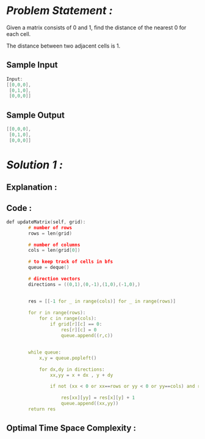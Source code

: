 # *Problem Statement :*

Given a matrix consists of 0 and 1, find the distance of the nearest 0 for each cell.

The distance between two adjacent cells is 1.

## Sample Input

```cpp
Input:
[[0,0,0],
 [0,1,0],
 [0,0,0]]
```

## Sample Output

```cpp
[[0,0,0],
 [0,1,0],
 [0,0,0]]
```

# *Solution 1 :*

## Explanation :

## Code :

```cpp
def updateMatrix(self, grid):
        # number of rows
        rows = len(grid)
        
        # number of columns
        cols = len(grid[0])
        
        # to keep track of cells in bfs
        queue = deque()
        
        # direction vectors
        directions = ((0,1),(0,-1),(1,0),(-1,0),)
        
        
        res = [[-1 for _ in range(cols)] for _ in range(rows)]
        
        for r in range(rows):
            for c in range(cols):
                if grid[r][c] == 0:
                    res[r][c] = 0
                    queue.append((r,c))
                    
        
        while queue:
            x,y = queue.popleft()
            
            for dx,dy in directions:
                xx,yy = x + dx , y + dy
                
                if not (xx < 0 or xx==rows or yy < 0 or yy==cols) and res[xx][yy]==-1:
                    
                    res[xx][yy] = res[x][y] + 1
                    queue.append((xx,yy))
        return res
```

## Optimal Time Space Complexity :